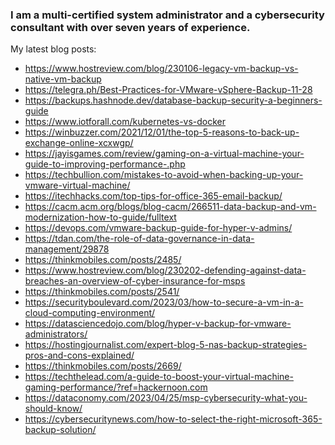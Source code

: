 ### I am a multi-certified system administrator and a cybersecurity consultant with over seven years of experience.
My latest blog posts:

- https://www.hostreview.com/blog/230106-legacy-vm-backup-vs-native-vm-backup
- https://telegra.ph/Best-Practices-for-VMware-vSphere-Backup-11-28
- https://backups.hashnode.dev/database-backup-security-a-beginners-guide
- https://www.iotforall.com/kubernetes-vs-docker
- https://winbuzzer.com/2021/12/01/the-top-5-reasons-to-back-up-exchange-online-xcxwgp/
- https://jayisgames.com/review/gaming-on-a-virtual-machine-your-guide-to-improving-performance-.php
- https://techbullion.com/mistakes-to-avoid-when-backing-up-your-vmware-virtual-machine/
- https://itechhacks.com/top-tips-for-office-365-email-backup/
- https://cacm.acm.org/blogs/blog-cacm/266511-data-backup-and-vm-modernization-how-to-guide/fulltext
- https://devops.com/vmware-backup-guide-for-hyper-v-admins/
- https://tdan.com/the-role-of-data-governance-in-data-management/29878
- https://thinkmobiles.com/posts/2485/
- https://www.hostreview.com/blog/230202-defending-against-data-breaches-an-overview-of-cyber-insurance-for-msps
- https://thinkmobiles.com/posts/2541/
- https://securityboulevard.com/2023/03/how-to-secure-a-vm-in-a-cloud-computing-environment/
- https://datasciencedojo.com/blog/hyper-v-backup-for-vmware-administrators/
- https://hostingjournalist.com/expert-blog-5-nas-backup-strategies-pros-and-cons-explained/
- https://thinkmobiles.com/posts/2669/
- https://techthelead.com/a-guide-to-boost-your-virtual-machine-gaming-performance/?ref=hackernoon.com
- https://dataconomy.com/2023/04/25/msp-cybersecurity-what-you-should-know/
- https://cybersecuritynews.com/how-to-select-the-right-microsoft-365-backup-solution/

<!--
**billgerenger/billgerenger** is a ✨ _special_ ✨ repository because its `README.md` (this file) appears on your GitHub profile.

Here are some ideas to get you started:

- 🔭 I’m currently working on ...
- 🌱 I’m currently learning ...
- 👯 I’m looking to collaborate on ...
- 🤔 I’m looking for help with ...
- 💬 Ask me about ...
- 📫 How to reach me: ...
- 😄 Pronouns: ...
- ⚡ Fun fact: ...
-->
